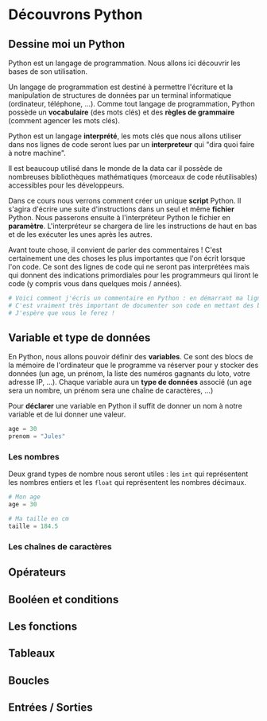 # Découvrons Python

## Dessine moi un Python

Python est un langage de programmation. Nous allons ici découvrir les bases de son utilisation.

Un langage de programmation est destiné à permettre l'écriture et la manipulation de structures de données par un terminal informatique (ordinateur, téléphone, ...). Comme tout langage de programmation, Python possède un **vocabulaire** (des mots clés) et des **règles de grammaire** (comment agencer les mots clés).

Python est un langage **interprété**, les mots clés que nous allons utiliser dans nos lignes de code seront lues par un **interpreteur** qui "dira quoi faire à notre machine".

Il est beaucoup utilisé dans le monde de la data car il possède de nombreuses bibliothèques mathématiques (morceaux de code réutilisables) accessibles pour les développeurs.

Dans ce cours nous verrons comment créer un unique **script** Python. Il s'agira d'écrire une suite d'instructions dans un seul et même **fichier** Python. Nous passerons ensuite à l'interpréteur Python le fichier en **paramètre**. L'interpréteur se chargera de lire les instructions de haut en bas et de les exécuter les unes après les autres.

Avant toute chose, il convient de parler des commentaires ! C'est certainement une des choses les plus importantes que l'on écrit lorsque l'on code. Ce sont des lignes de code qui ne seront pas interprétées mais qui donnent des indications primordiales pour les programmeurs qui liront le code (y compris vous dans quelques mois / années).

```python
# Voici comment j'écris un commentaire en Python : en démarrant ma ligne de code par le caractère #
# C'est vraiment très important de documenter son code en mettant des bons commentaires pour les futurs développeur•euse•s
# J'espère que vous le ferez !
```

## Variable et type de données

En Python, nous allons pouvoir définir des **variables**. Ce sont des blocs de la mémoire de l'ordinateur que le programme va réserver pour y stocker des données (un age, un prénom, la liste des numéros gagnants du loto, votre adresse IP, ...). Chaque variable aura un **type de données** associé (un age sera un nombre, un prénom sera une chaîne de caractères, ...)

Pour **déclarer** une variable en Python il suffit de donner un nom à notre variable et de lui donner une valeur.

```python
age = 30
prenom = "Jules"
```

### Les nombres

Deux grand types de nombre nous seront utiles : les `int` qui représentent les nombres entiers et les `float` qui représentent les nombres décimaux.

```python
# Mon age
age = 30

# Ma taille en cm
taille = 184.5
```

### Les chaînes de caractères

## Opérateurs

## Booléen et conditions

## Les fonctions

## Tableaux

## Boucles

## Entrées / Sorties